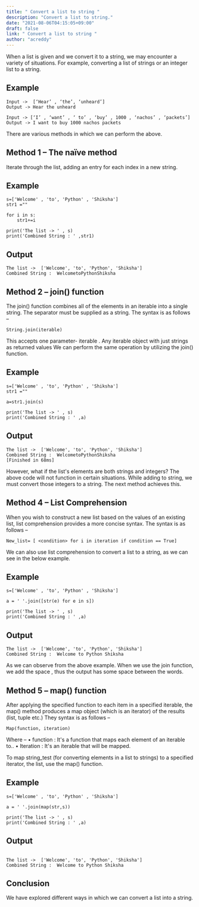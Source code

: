 ```yaml
---
title: " Convert a list to string "
description: "Convert a list to string."
date: "2021-08-06T04:15:05+09:00"
draft: false
link: " Convert a list to string "
author: "acreddy"
---
```



When a list is given and we convert it to a string, we may encounter a variety of situations.
For example, converting a list of strings or an integer list to a string. 

## Example

```
Input ->  [‘Hear’ , ‘the’, ‘unheard’]
Output -> Hear the unheard

Input -> [‘I’ , ‘want’ , ‘ to’ , ‘buy’ , 1000 , ‘nachos’ , ‘packets’]
Output -> I want to buy 1000 nachos packets

```

There are various methods in which we can perform the above.

## Method 1 – The naïve method

Iterate through the list, adding an entry for each index in a new string.

## Example

```
s=['Welcome' , 'to', 'Python' , 'Shiksha']
str1 =""

for i in s:
	str1+=i

print('The list -> ' , s)
print('Combined String : ' ,str1)

```

## Output

```
The list ->  ['Welcome', 'to', 'Python', 'Shiksha']
Combined String :  WelcometoPythonShiksha

```

## Method 2 – join() function

The join() function combines all of the elements in an iterable into a single string. The separator must be supplied as a string. The syntax is as follows –

```
String.join(iterable)

```

This accepts one parameter- iterable . Any iterable object with just strings as returned values
We can perform the same operation by utilizing the join() function.

## Example 

```
s=['Welcome' , 'to', 'Python' , 'Shiksha']
str1 =""

a=str1.join(s)

print('The list -> ' , s)
print('Combined String : ' ,a)

```

## Output

```
The list ->  ['Welcome', 'to', 'Python', 'Shiksha']
Combined String :  WelcometoPythonShiksha
[Finished in 68ms]

```

However, what if the list's elements are both strings and integers? The above code will not function in certain situations. While adding to string, we must convert those integers to a string. The next method achieves this.

## Method 4 – List Comprehension

When you wish to construct a new list based on the values of an existing list, list comprehension provides a more concise syntax. The syntax is as follows –

```
New_list= [ <condition> for i in iteration if condition == True]

```

We can also use list comprehension to convert a list to a string, as we can see in the below example.

## Example 

```
s=['Welcome' , 'to', 'Python' , 'Shiksha']

a = ' '.join([str(e) for e in s])

print('The list -> ' , s)
print('Combined String : ' ,a)

```

## Output
```
The list ->  ['Welcome', 'to', 'Python', 'Shiksha']
Combined String :  Welcome to Python Shiksha
```
As we can observe from the above example. When we use the join function, we add the space , thus the output has some space between the words.

## Method 5 – map() function

After applying the specified function to each item in a specified iterable, the map() method produces a map object (which is an iterator) of the results (list, tuple etc.) 
They syntax is as follows –

```
Map(function, iteration)

```

Where – 
•	function : It's a function that maps each element of an iterable to..
•	Iteration : It's an iterable that will be mapped.

To map string_test (for converting elements in a list to strings) to a specified iterator, the list, use the map() function. 

## Example

```
s=['Welcome' , 'to', 'Python' , 'Shiksha']

a = ' '.join(map(str,s))

print('The list -> ' , s)
print('Combined String : ' ,a)

```

## Output

```

The list ->  ['Welcome', 'to', 'Python', 'Shiksha']
Combined String :  Welcome to Python Shiksha

```

## Conclusion

We have explored different ways in which we can convert a list into a string.
